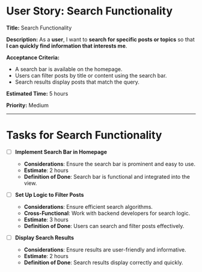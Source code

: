 # User Story: Search Functionality

**Title:** Search Functionality

**Description:**
As a **user**, I want to **search for specific posts or topics** so that **I can quickly find information that interests me**.

**Acceptance Criteria:**
- A search bar is available on the homepage.
- Users can filter posts by title or content using the search bar.
- Search results display posts that match the query.

**Estimated Time:** 5 hours

**Priority:** Medium

---

# Tasks for Search Functionality
- [ ] **Implement Search Bar in Homepage**
  - **Considerations**: Ensure the search bar is prominent and easy to use.
  - **Estimate**: 2 hours
  - **Definition of Done**: Search bar is functional and integrated into the view.

- [ ] **Set Up Logic to Filter Posts**
  - **Considerations**: Ensure efficient search algorithms.
  - **Cross-Functional**: Work with backend developers for search logic.
  - **Estimate**: 3 hours
  - **Definition of Done**: Users can search and filter posts effectively.

- [ ] **Display Search Results**
  - **Considerations**: Ensure results are user-friendly and informative.
  - **Estimate**: 2 hours
  - **Definition of Done**: Search results display correctly and quickly.

